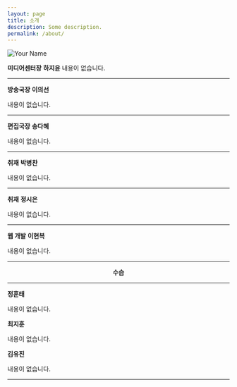 ```yaml
---
layout: page
title: 소개
description: Some description.
permalink: /about/
---
```


<img itemprop="image" class="img-rounded" src="http://res.cloudinary.com/dm7h7e8xj/image/upload/c_fill,h_200,w_200/v1504971955/neo_ruqszk.jpg" alt="Your Name">

**미디어센터장**
**하지윤**
내용이 없습니다.
<hr/>

**방송국장**
**이의선**

내용이 없습니다.
<hr/>

**편집국장** 
**송다혜**

내용이 없습니다.
<hr/>

**취재** 
**박병찬**

내용이 없습니다.
<hr/>

**취재** 
**정시은**

내용이 없습니다.
<hr/>

**웹 개발** 
**이현복**

내용이 없습니다.
<hr/>
<center><strong>수습</strong></center>
<hr/>

**정훈태**

내용이 없습니다.
 
**최지훈**

내용이 없습니다.
 
**김유진**

내용이 없습니다.
<hr/>
